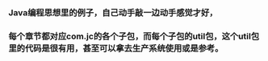 ### Java编程思想里的例子，自己动手敲一边动手感觉才好，

###  每个章节都对应com.jc的各个子包，而每个子包的util包，这个util包里的代码是很有用，甚至可以拿去生产系统使用或是参考。